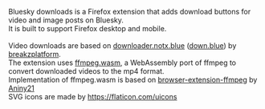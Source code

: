Bluesky downloads is a Firefox extension that adds download buttons for video and image posts on Bluesky.<br/>
It is built to support Firefox desktop and mobile.<br/>
<br/>
Video downloads are based on [downloader.notx.blue](https://github.com/breakzplatform/downloader.notx.blue) ([down.blue](https://down.blue)) by [breakzplatform](https://github.com/breakzplatform).<br/>
The extension uses [ffmpeg.wasm](https://github.com/ffmpegwasm/ffmpeg.wasm), a WebAssembly port of ffmpeg to convert downloaded videos to the mp4 format.<br/>
Implementation of ffmpeg.wasm is based on [browser-extension-ffmpeg](https://github.com/Aniny21/browser-extension-ffmpeg) by [Aniny21](https://github.com/Aniny21)<br/>
SVG icons are made by https://flaticon.com/uicons

